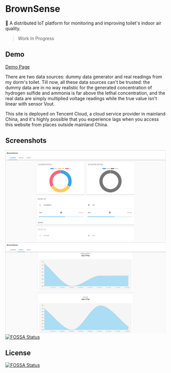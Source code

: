 # BrownSense

🚽 A distributed IoT platform for monitoring and improving toilet's indoor air quality. 

> Work In Progress

## Demo

[Demo Page](https://brownsense.misaka.center/)

There are two data sources: dummy data generator and real readings from my dorm's toilet. Till now, all these data sources can't be trusted: the dummy data are in no way realistic for the generated concentration of hydrogen sulfide and ammonia is far above the lethal concentration, and the real data are simply multiplied voltage readings while the true value isn't linear with sensor Vout.

This site is deployed on Tencent Cloud, a cloud service provider in mainland China, and it's highly possible that you experience lags when you access this website from places outside mainland China.

## Screenshots
![Screenshot 1](screenshots/1.jpg)
![Screenshot 2](screenshots/2.jpg)
[![FOSSA Status](https://app.fossa.io/api/projects/git%2Bgithub.com%2FPhotonQuantum%2FBrownSense.svg?type=shield)](https://app.fossa.io/projects/git%2Bgithub.com%2FPhotonQuantum%2FBrownSense?ref=badge_shield)


## License
[![FOSSA Status](https://app.fossa.io/api/projects/git%2Bgithub.com%2FPhotonQuantum%2FBrownSense.svg?type=large)](https://app.fossa.io/projects/git%2Bgithub.com%2FPhotonQuantum%2FBrownSense?ref=badge_large)